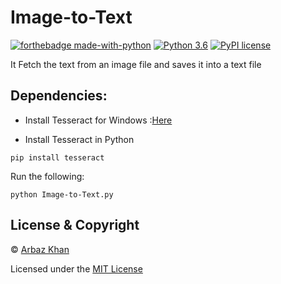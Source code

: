 # Image-to-Text



[![forthebadge made-with-python](http://ForTheBadge.com/images/badges/made-with-python.svg)](https://www.python.org/)                  [![Python 3.6](https://img.shields.io/badge/python-3.6-blue.svg)](https://www.python.org/downloads/release/python-360/)          [![PyPI license](https://img.shields.io/pypi/l/ansicolortags.svg)](https://pypi.python.org/pypi/ansicolortags/)


It Fetch the text from an image file and saves it into a text file

## Dependencies:
- Install Tesseract for Windows
:[Here](https://github.com/UB-Mannheim/tesseract/wiki)

- Install Tesseract in Python
```
pip install tesseract

```
Run the following:

    python Image-to-Text.py


## License & Copyright
© [Arbaz Khan](https://arbazkhan4712.github.io/Contact.html)

Licensed under the [MIT License](License)
